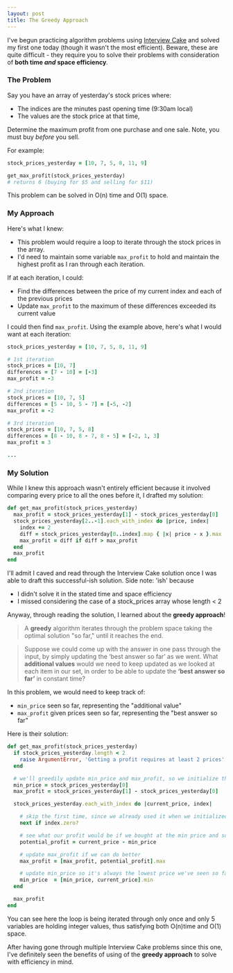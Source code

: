 ```yaml
---
layout: post
title: The Greedy Approach
---
```


I've begun practicing algorithm problems using [Interview Cake](https://www.interviewcake.com) and solved my first one today (though it wasn't the most efficient). Beware, these are quite difficult - they require you to solve their problems with consideration of **both time *and* space efficiency**.

### The Problem
Say you have an array of yesterday's stock prices where:
- The indices are the minutes past opening time (9:30am local)
- The values are the stock price at that time,

Determine the maximum profit from one purchase and one sale. Note, you must buy *before* you sell.

For example:

```ruby
stock_prices_yesterday = [10, 7, 5, 8, 11, 9]

get_max_profit(stock_prices_yesterday)
# returns 6 (buying for $5 and selling for $11)
```

This problem can be solved in O(n) time and O(1) space.

### My Approach
Here's what I knew:
- This problem would require a loop to iterate through the stock prices in the array.
- I'd need to maintain some variable `max_profit` to hold and maintain the highest profit as I ran through each iteration.

If at each iteration, I could:
- Find the differences between the price of my current index and each of the previous prices
- Update `max_profit` to the maximum of these differences exceeded its current value

I could then find `max_profit`. Using the example above, here's what I would want at each iteration:

```ruby
stock_prices_yesterday = [10, 7, 5, 8, 11, 9]

# 1st iteration
stock_prices = [10, 7]
differences = [7 - 10] = [-3]
max_profit = -3

# 2nd iteration
stock_prices = [10, 7, 5]
differences = [5 - 10, 5 - 7] = [-5, -2]
max_profit = -2

# 3rd iteration
stock_prices = [10, 7, 5, 8]
differences = [8 - 10, 8 - 7, 8 - 5] = [-2, 1, 3]
max_profit = 3

...
```

### My Solution

While I knew this approach wasn't entirely efficient because it involved comparing every price to all the ones before it, I drafted my solution:

```ruby
def get_max_profit(stock_prices_yesterday)
  max_profit = stock_prices_yesterday[1] - stock_prices_yesterday[0]
  stock_prices_yesterday[2..-1].each_with_index do |price, index|
    index += 2
    diff = stock_prices_yesterday[0..index].map { |x| price - x }.max
    max_profit = diff if diff > max_profit
  end
  max_profit
end
```

I'll admit I caved and read through the Interview Cake solution once I was able to draft this successful-ish solution. Side note: 'ish' because
- I didn't solve it in the stated time and space efficiency
- I missed considering the case of a stock_prices array whose length < 2

Anyway, through reading the solution, I learned about the **greedy approach**!

> A **greedy** algorithm iterates through the problem space taking the
optimal solution "so far," until it reaches the end.

> Suppose we could come up with the answer in one pass through the input, by simply updating the ‘best answer so far’ as we went. What **additional values** would we need to keep updated as we looked at each item in our set, in order to be able to update the **‘best answer so far’** in constant time?

In this problem, we would need to keep track of:
- `min_price` seen so far, representing the "additional value"
- `max_profit` given prices seen so far, representing the "best answer so far"

Here is their solution:

```ruby
def get_max_profit(stock_prices_yesterday)
  if stock_prices_yesterday.length < 2
    raise ArgumentError, 'Getting a profit requires at least 2 prices'
  end

  # we'll greedily update min_price and max_profit, so we initialize them to the first price and the first possible profit
  min_price = stock_prices_yesterday[0]
  max_profit = stock_prices_yesterday[1] - stock_prices_yesterday[0]

  stock_prices_yesterday.each_with_index do |current_price, index|

    # skip the first time, since we already used it when we initialized min_price and max_profit
    next if index.zero?

    # see what our profit would be if we bought at the min price and sold at the current price
    potential_profit = current_price - min_price

    # update max_profit if we can do better
    max_profit = [max_profit, potential_profit].max

    # update min_price so it's always the lowest price we've seen so far
    min_price  = [min_price, current_price].min
  end

  max_profit
end
```

You can see here the loop is being iterated through only once and
only 5 variables are holding integer values, thus satisfying both O(n)time and O(1) space.

After having gone through multiple Interview Cake problems since this one, I've definitely seen the benefits of using of the **greedy approach** to solve with efficiency in mind.

